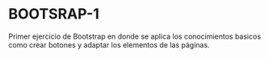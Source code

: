 # BOOTSRAP-1
Primer ejercicio de Bootstrap en donde se aplica los conocimientos basicos como crear botones y adaptar los elementos de las páginas. 
